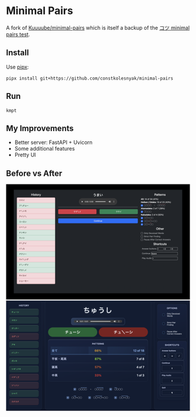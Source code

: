 # Minimal Pairs

A fork of [Kuuuube/minimal-pairs](https://github.com/Kuuuube/minimal-pairs)
which is itself a backup of the [コツ minimal pairs test](https://kotu.io/tests/pitchAccent/perception/minimalPairs).

## Install

Use [pipx](https://pipx.pypa.io):

    pipx install git+https://github.com/constkolesnyak/minimal-pairs

## Run

    kmpt

## My Improvements

- Better server: FastAPI + Uvicorn
- Some additional features
- Pretty UI

## Before vs After

![](misc/before.png)
![](misc/after.png)
